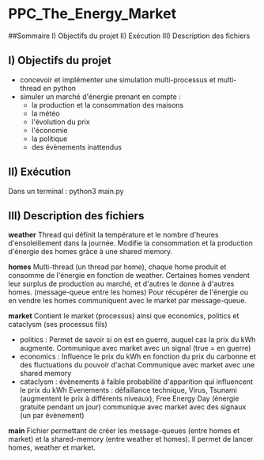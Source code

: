 # PPC_The_Energy_Market

##Sommaire
	I) Objectifs du projet
	II) Exécution
	III) Description des fichiers

## I) Objectifs du projet 
- concevoir et implémenter une simulation multi-processus et multi-thread en python
- simuler un marché d'énergie prenant en compte :
	- la production et la consommation des maisons
	- la météo
	- l'évolution du prix 
	- l'économie
	- la politique 
	- des évènements inattendus

## II) Exécution 
Dans un terminal : python3 main.py

## III) Description des fichiers

**weather**
Thread qui définit la température et le nombre d'heures d'ensoleillement dans la journée.
Modifie la consommation et la production d'énergie des homes grâce à une shared memory.

**homes**
Multi-thread (un thread par home), chaque home produit et consomme de l'énergie en fonction de weather.
Certaines homes vendent leur surplus de production au marché, et d'autres le donne à d'autres homes. (message-queue entre les homes)
Pour récupérer de l'énergie ou en vendre les homes communiquent avec le market par message-queue.

**market**
Contient le market (processus) ainsi que economics, politics et cataclysm (ses processus fils)
- politics :
	Permet de savoir si on est en guerre, auquel cas la prix du kWh augmente.
	Communique avec market avec un signal (true = en guerre)
- economics : 
	Influence le prix du kWh en fonction du prix du carbonne et des fluctuations du pouvoir d'achat
	Communique avec market avec une shared memory
- cataclysm :
	évènements à faible probabilité d'apparition qui influencent le prix du kWh
	Evenements : défaillance technique, Virus, Tsunami (augmentent le prix à différents niveaux), Free Energy Day (énergie gratuite pendant un jour)
	communique avec market avec des signaux (un par évènement)

**main**
Fichier permettant de créer les message-queues (entre homes et market) et la shared-memory (entre weather et homes).
Il permet de lancer homes, weather et market.

